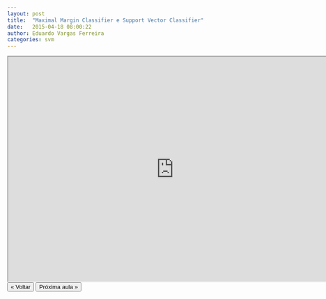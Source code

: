```yaml
---
layout: post
title:  "Maximal Margin Classifier e Support Vector Classifier"
date:   2015-04-18 08:00:22
author: Eduardo Vargas Ferreira
categories: svm
---
```


<center>
<iframe width="760" height="515" src="https://www.youtube.com/embed/9-oRscnrcsU?autoplay=0"> </iframe>
</center>


<FORM>
<INPUT Type="BUTTON" align="left" Value="&laquo; Voltar" Onclick="window.location.href='https://eduardoleg.github.io/ML4all/1parte/'">
<INPUT Type="BUTTON" align="left" Value="Próxima aula &raquo;" Onclick="window.location.href='https://eduardoleg.github.io/ML4all/svm/2015/04/18/aula23.html'">
</FORM>
